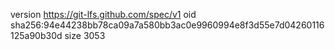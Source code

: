 version https://git-lfs.github.com/spec/v1
oid sha256:94e44238bb78ca09a7a580bb3ac0e9960994e8f3d55e7d04260116125a90b30d
size 3053

